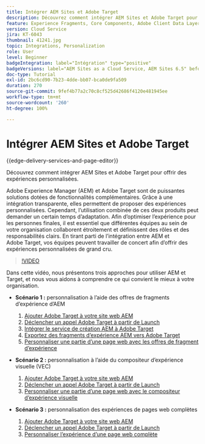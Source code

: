 ```yaml
---
title: Intégrer AEM Sites et Adobe Target
description: Découvrez comment intégrer AEM Sites et Adobe Target pour offrir des expériences personnalisées.
feature: Experience Fragments, Core Components, Adobe Client Data Layer
version: Cloud Service
jira: KT-6043
thumbnail: 41241.jpg
topic: Integrations, Personalization
role: User
level: Beginner
badgeIntegration: label="Intégration" type="positive"
badgeVersions: label="AEM Sites as a Cloud Service, AEM Sites 6.5" before-title="false"
doc-type: Tutorial
exl-id: 2bc6cd90-7b23-4dde-bb07-bca0de9fa509
duration: 270
source-git-commit: 9fef4b77a2c70c8cf525d42686f4120e481945ee
workflow-type: tm+mt
source-wordcount: '260'
ht-degree: 100%

---
```


# Intégrer AEM Sites et Adobe Target

{{edge-delivery-services-and-page-editor}}

Découvrez comment intégrer AEM Sites et Adobe Target pour offrir des expériences personnalisées.

Adobe Experience Manager (AEM) et Adobe Target sont de puissantes solutions dotées de fonctionnalités complémentaires. Grâce à une intégration transparente, elles permettent de proposer des expériences personnalisées. Cependant, l’utilisation combinée de ces deux produits peut demander un certain temps d’adaptation. Afin d’optimiser l’expérience pour les personnes finales, il est essentiel que différentes équipes au sein de votre organisation collaborent étroitement et définissent des rôles et des responsabilités clairs. En tirant parti de l’intégration entre AEM et Adobe Target, vos équipes peuvent travailler de concert afin d’offrir des expériences personnalisées de grand cru.

>[!VIDEO](https://video.tv.adobe.com/v/41241?quality=12&learn=on)

Dans cette vidéo, nous présentons trois approches pour utiliser AEM et Target, et nous vous aidons à comprendre ce qui convient le mieux à votre organisation.

* __Scénario 1 :__ personnalisation à l’aide des offres de fragments d’expérience d’AEM

   1. [Ajouter Adobe Target à votre site web AEM](./add-target-launch-extension.md)
   1. [Déclencher un appel Adobe Target à partir de Launch](./load-and-fire-target.md)
   1. [Intégrer le service de création AEM à Adobe Target](./setup-aem-target-cloud-service.md)
   1. [Exportez des fragments d’expérience AEM vers Adobe Target](./export-experience-fragment-target.md)
   1. [Personnaliser une partie d’une page web avec les offres de fragment d’expérience](./create-target-activity.md)

* __Scénario 2 :__ personnalisation à l’aide du compositeur d’expérience visuelle (VEC)

   1. [Ajouter Adobe Target à votre site web AEM](./add-target-launch-extension.md)
   1. [Déclencher un appel Adobe Target à partir de Launch](./load-and-fire-target.md)
   1. [Personnaliser une partie d’une page web avec le compositeur d’expérience visuelle](./personalization-using-vec.md)

* __Scénario 3 :__ personnalisation des expériences de pages web complètes

   1. [Ajouter Adobe Target à votre site web AEM](./add-target-launch-extension.md)
   1. [Déclencher un appel Adobe Target à partir de Launch](./load-and-fire-target.md)
   1. [Personnaliser l’expérience d’une page web complète](./personalization-web-page.md)
